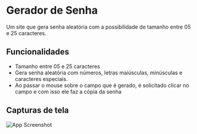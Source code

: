 
# Gerador de Senha

Um site que gera senha aleatória com a possibilidade de tamanho entre 05 e 25 caracteres.


## Funcionalidades

- Tamanho entre 05 e 25 caracteres
- Gera senha aleatória com números, letras maiúsculas, minúsculas e caracteres especiais.
- Ao passar o mouse sobre o campo que é gerado, é solicitado clicar no campo e com isso ele faz a cópia da senha


## Capturas de tela

![App Screenshot](https://via.placeholder.com/468x300?text=App+Screenshot+Here)
